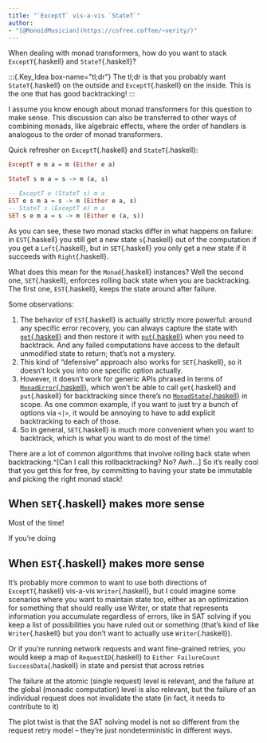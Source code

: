 ```yaml
---
title: "`ExceptT` vis-a-vis `StateT`"
author:
- "[@MonoidMusician](https://cofree.coffee/~verity/)"
---
```


When dealing with monad transformers, how do you want to stack `ExceptT`{.haskell} and `StateT`{.haskell}?

:::{.Key_Idea box-name="tl;dr"}
The tl;dr is that you probably want `StateT`{.haskell} on the outside and `ExceptT`{.haskell} on the inside.
This is the one that has good backtracking!
:::

I assume you know enough about monad transformers for this question to make sense.
This discussion can also be transferred to other ways of combining monads, like algebraic effects, where the order of handlers is analogous to the order of monad transformers.

Quick refresher on `ExceptT`{.haskell} and `StateT`{.haskell}:

```haskell
ExceptT e m a = m (Either e a)

StateT s m a = s -> m (a, s)

-- ExceptT e (StateT s) m a
EST e s m a = s -> m (Either e a, s)
-- StateT s (ExceptT e) m a
SET s e m a = s -> m (Either e (a, s))
```

As you can see, these two monad stacks differ in what happens on failure: in `EST`{.haskell} you still get a new state `s`{.haskell} out of the computation if you get a `Left`{.haskell}, but in `SET`{.haskell} you only get a new state if it succeeds with `Right`{.haskell}.

What does this mean for the `Monad`{.haskell} instances?
Well the second one, `SET`{.haskell}, enforces rolling back state when you are backtracking.
The first one, `EST`{.haskell}, keeps the state around after failure.

Some observations:

1. The behavior of `EST`{.haskell} is actually strictly more powerful: around any specific error recovery, you can always capture the state with [`get`{.haskell}](https://hackage.haskell.org/package/mtl-2.3.1/docs/Control-Monad-State-Class.html#v:get) and then restore it with [`put`{.haskell}](https://hackage.haskell.org/package/mtl-2.3.1/docs/Control-Monad-State-Class.html#v:put) when you need to backtrack.
  And any failed computations have access to the default unmodified state to return; thatʼs not a mystery.
1. This kind of “defensive” approach also works for `SET`{.haskell}, so it doesnʼt lock you into one specific option actually.
1. However, it doesnʼt work for generic APIs phrased in terms of [`MonadError`{.haskell}](https://hackage.haskell.org/package/mtl-2.3.1/docs/Control-Monad-Except.html#t:MonadError), which wonʼt be able to call `get`{.haskell} and `put`{.haskell} for backtracking since thereʼs no [`MonadState`{.haskell}](https://hackage.haskell.org/package/mtl-2.3.1/docs/Control-Monad-State-Class.html#t:MonadState) in scope.
  As one common example, if you want to just try a bunch of options via `<|>`, it would be annoying to have to add explicit backtracking to each of those.
1. So in general, `SET`{.haskell} is much more convenient when you want to backtrack, which is what you want to do most of the time!

There are a lot of common algorithms that involve rolling back state when backtracking.^[Can I call this rollbacktracking? No? Awh…]
So itʼs really cool that you get this for free, by committing to having your state be immutable and picking the right monad stack!

## When `SET`{.haskell} makes more sense

Most of the time!

If youʼre doing

## When `EST`{.haskell} makes more sense

It’s probably more common to want to use both directions of `ExceptT`{.haskell} vis-a-vis `Writer`{.haskell}, but I could imagine some scenarios where you want to maintain state too, either as an optimization for something that should really use Writer, or state that represents information you accumulate regardless of errors, like in SAT solving if you keep a list of possibilities you have ruled out or something (that’s kind of like `Writer`{.haskell} but you don’t want to actually use `Writer`{.haskell}).

Or if you’re running network requests and want fine-grained retries, you would keep a map of `RequestID`{.haskell} to `Either FailureCount SuccessData`{.haskell} in state and persist that across retries

The failure at the atomic (single request) level is relevant, and the failure at the global (monadic computation) level is also relevant, but the failure of an individual request does not invalidate the state (in fact, it needs to contribute to it)

The plot twist is that the SAT solving model is not so different from the request retry model – they’re just nondeterministic in different ways.

